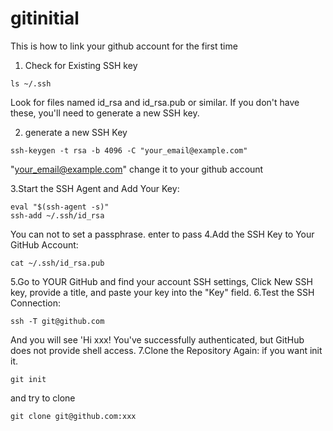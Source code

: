 # gitinitial
This is how to link your github account for the first time

1. Check for Existing SSH key
```
ls ~/.ssh
```
Look for files named id_rsa and id_rsa.pub or similar. 
If you don't have these, you'll need to generate a new SSH key.

2. generate a new SSH Key

```
ssh-keygen -t rsa -b 4096 -C "your_email@example.com"
```
   
"your_email@example.com" change it to your github account 

3.Start the SSH Agent and Add Your Key:
```
eval "$(ssh-agent -s)"
ssh-add ~/.ssh/id_rsa
```
You can not to set a passphrase. enter to pass
4.Add the SSH Key to Your GitHub Account:
```
cat ~/.ssh/id_rsa.pub
```
5.Go to YOUR GitHub and find your account SSH settings, Click New SSH key, provide a title, and paste your key into the "Key" field.
6.Test the SSH Connection:
```
ssh -T git@github.com
```
And you will see 'Hi xxx! You've successfully authenticated, but GitHub does not provide shell access.
7.Clone the Repository Again:
if you want init it.
```
git init
```
and try to clone
```
git clone git@github.com:xxx
```


